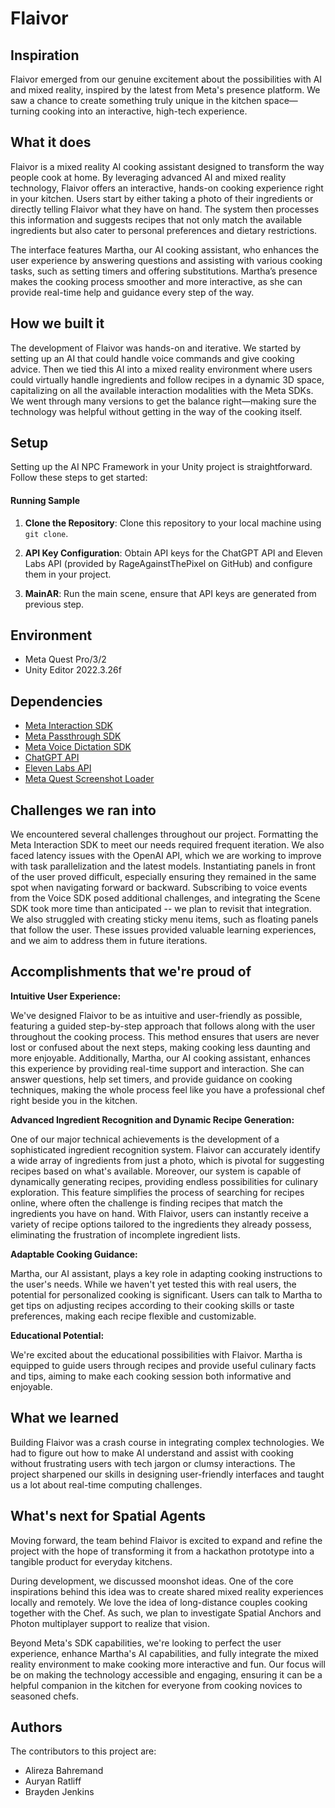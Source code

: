 # Flaivor

## Inspiration
Flaivor emerged from our genuine excitement about the possibilities with AI and mixed reality, inspired by the latest from Meta's presence platform. We saw a chance to create something truly unique in the kitchen space—turning cooking into an interactive, high-tech experience.

## What it does
Flaivor is a mixed reality AI cooking assistant designed to transform the way people cook at home. By leveraging advanced AI and mixed reality technology, Flaivor offers an interactive, hands-on cooking experience right in your kitchen. Users start by either taking a photo of their ingredients or directly telling Flaivor what they have on hand. The system then processes this information and suggests recipes that not only match the available ingredients but also cater to personal preferences and dietary restrictions.

The interface features Martha, our AI cooking assistant, who enhances the user experience by answering questions and assisting with various cooking tasks, such as setting timers and offering substitutions. Martha’s presence makes the cooking process smoother and more interactive, as she can provide real-time help and guidance every step of the way.

## How we built it
The development of Flaivor was hands-on and iterative. We started by setting up an AI that could handle voice commands and give cooking advice. Then we tied this AI into a mixed reality environment where users could virtually handle ingredients and follow recipes in a dynamic 3D space, capitalizing on all the available interaction modalities with the Meta SDKs. We went through many versions to get the balance right—making sure the technology was helpful without getting in the way of the cooking itself.

## Setup

Setting up the AI NPC Framework in your Unity project is straightforward. Follow these steps to get started:

#### Running Sample

1. **Clone the Repository**: Clone this repository to your local machine using `git clone`.

2. **API Key Configuration**: Obtain API keys for the ChatGPT API and Eleven Labs API (provided by RageAgainstThePixel on GitHub) and configure them in your project.

3. **MainAR**: Run the main scene, ensure that API keys are generated from previous step.

## Environment
- Meta Quest Pro/3/2
- Unity Editor 2022.3.26f
## Dependencies
- [Meta Interaction SDK](link-to-SDK)
- [Meta Passthrough SDK](link-to-SDK)
- [Meta Voice Dictation SDK](https://developer.oculus.com/documentation/unity/voice-sdk-overview/)
- [ChatGPT API](https://github.com/RageAgainstThePixel/com.openai.unity)
- [Eleven Labs API](https://github.com/RageAgainstThePixel/com.rest.elevenlabs)
- [Meta Quest Screenshot Loader](https://github.com/t-34400/MetaQuestScreenshotLoader/)



## Challenges we ran into
We encountered several challenges throughout our project. Formatting the Meta Interaction SDK to meet our needs required frequent iteration. We also faced latency issues with the OpenAI API, which we are working to improve with task parallelization and the latest models. Instantiating panels in front of the user proved difficult, especially ensuring they remained in the same spot when navigating forward or backward. Subscribing to voice events from the Voice SDK posed additional challenges, and integrating the Scene SDK took more time than anticipated -- we plan to revisit that integration. We also struggled with creating sticky menu items, such as floating panels that follow the user. These issues provided valuable learning experiences, and we aim to address them in future iterations.

## Accomplishments that we're proud of
**Intuitive User Experience:** 

We've designed Flaivor to be as intuitive and user-friendly as possible, featuring a guided step-by-step approach that follows along with the user throughout the cooking process. This method ensures that users are never lost or confused about the next steps, making cooking less daunting and more enjoyable. Additionally, Martha, our AI cooking assistant, enhances this experience by providing real-time support and interaction. She can answer questions, help set timers, and provide guidance on cooking techniques, making the whole process feel like you have a professional chef right beside you in the kitchen.

**Advanced Ingredient Recognition and Dynamic Recipe Generation:** 

One of our major technical achievements is the development of a sophisticated ingredient recognition system. Flaivor can accurately identify a wide array of ingredients from just a photo, which is pivotal for suggesting recipes based on what's available. Moreover, our system is capable of dynamically generating recipes, providing endless possibilities for culinary exploration. This feature simplifies the process of searching for recipes online, where often the challenge is finding recipes that match the ingredients you have on hand. With Flaivor, users can instantly receive a variety of recipe options tailored to the ingredients they already possess, eliminating the frustration of incomplete ingredient lists.

**Adaptable Cooking Guidance:** 

Martha, our AI assistant, plays a key role in adapting cooking instructions to the user's needs. While we haven't yet tested this with real users, the potential for personalized cooking is significant. Users can talk to Martha to get tips on adjusting recipes according to their cooking skills or taste preferences, making each recipe flexible and customizable.

**Educational Potential:** 

We're excited about the educational possibilities with Flaivor. Martha is equipped to guide users through recipes and provide useful culinary facts and tips, aiming to make each cooking session both informative and enjoyable.

## What we learned
Building Flaivor was a crash course in integrating complex technologies. We had to figure out how to make AI understand and assist with cooking without frustrating users with tech jargon or clumsy interactions. The project sharpened our skills in designing user-friendly interfaces and taught us a lot about real-time computing challenges.

## What's next for Spatial Agents
Moving forward, the team behind Flaivor is excited to expand and refine the project with the hope of transforming it from a hackathon prototype into a tangible product for everyday kitchens. 

During development, we discussed moonshot ideas. One of the core inspirations behind this idea was to create shared mixed reality experiences locally and remotely. We love the idea of long-distance couples cooking together with the Chef. As such, we plan to investigate Spatial Anchors and Photon multiplayer support to realize that vision.

Beyond Meta's SDK capabilities, we're looking to perfect the user experience, enhance Martha's AI capabilities, and fully integrate the mixed reality environment to make cooking more interactive and fun. Our focus will be on making the technology accessible and engaging, ensuring it can be a helpful companion in the kitchen for everyone from cooking novices to seasoned chefs.

## Authors

The contributors to this project are:

- Alireza Bahremand
- Auryan Ratliff
- Brayden Jenkins
